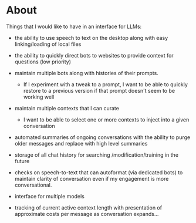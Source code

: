 # About

Things that I would like to have in an interface for LLMs:

- the ability to use speech to text on the desktop along with easy linking/loading of local files
- the ability to quickly direct bots to websites to provide context for questions (low priority)
- maintain multiple bots along with histories of their prompts.
    - If I experiment with a tweak to a prompt, I want to be able to quickly restore to a previous version if that prompt doesn't seem to be working well
- maintain multiple contexts that I can curate
    - I want to be able to select one or more contexts to inject into a given conversation
 
- automated summaries of ongoing conversations with the ability to purge older messages and replace with high level summaries
- storage of all chat history for searching /modification/training in the future
- checks on speech-to-text that can autoformat (via dedicated bots) to maintain clarity of conversation even if my engagement is more conversational.
- interface for multiple models
- tracking of current active context length with presentation of approximate costs per message as conversation expands...


